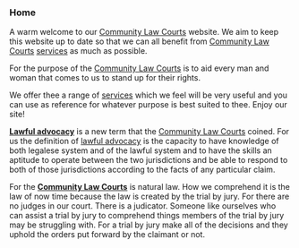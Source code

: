 ### Home

A warm welcome to our [Community Law Courts](https://communitylawcourts.org/services/community-law-courts/) website.  We aim to keep this website up to date so that we can all benefit from [Community Law Courts](https://communitylawcourts.org/services/community-law-courts/) [services](https://communitylawcourts.org/services/) as much as possible.

For the purpose of the [Community Law Courts](https://communitylawcourts.org/services/community-law-courts/) is to aid every man and woman that comes to us to stand up for their rights.

We offer thee a range of [services](https://communitylawcourts.org/services/) which we feel will be very useful and you can use as reference for whatever purpose is best suited to thee. Enjoy our site!  

[**Lawful advocacy**](https://communitylawcourts.org/services/lawful-advocacy/) is a new term that the [Community Law Courts](https://communitylawcourts.org/services/community-law-courts/) coined.  For us the definition of [lawful advocacy](https://communitylawcourts.org/services/lawful-advocacy/) is the capacity to have knowledge of both legalese system and of the lawful system and to have the skills an aptitude to operate between the two jurisdictions and be able to respond to both of those jurisdictions according to the facts of any particular claim.

For the [**Community Law Courts**](https://communitylawcourts.org/services/community-law-courts/) is natural law.  How we comprehend it is the law of now time because the law is created by the trial by jury.  For there are no judges in our court.  There is a judicator.  Someone like ourselves who can assist a trial by jury to comprehend things members of the trial by jury may be struggling with.  For a trial by jury make all of the decisions and they uphold the orders put forward by the claimant or not.

